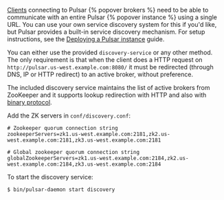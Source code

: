 [Clients](../../getting-started/Clients) connecting to Pulsar {% popover brokers %} need to be able to communicate with an entire Pulsar {% popover instance %} using a single URL. You can use your own service discovery system for this if you'd like, but Pulsar provides a built-in service discovery mechanism. For setup instructions, see the [Deploying a Pulsar instance](../../deployment/InstanceSetup) guide.

You can either use the provided `discovery-service` or any other method. The
only requirement is that when the client does a HTTP request on
`http://pulsar.us-west.example.com:8080/` it must be redirected (through DNS, IP
or HTTP redirect) to an active broker, without preference.

The included discovery service maintains the list of active brokers from ZooKeeper and it supports lookup redirection with HTTP and also with [binary protocol](https://github.com/yahoo/pulsar/blob/master/docs/BinaryProtocol.md#service-discovery).

Add the ZK servers in `conf/discovery.conf`:

```properties
# Zookeeper quorum connection string
zookeeperServers=zk1.us-west.example.com:2181,zk2.us-west.example.com:2181,zk3.us-west.example.com:2181

# Global zookeeper quorum connection string
globalZookeeperServers=zk1.us-west.example.com:2184,zk2.us-west.example.com:2184,zk3.us-west.example.com:2184
```

To start the discovery service:

```shell
$ bin/pulsar-daemon start discovery
```
